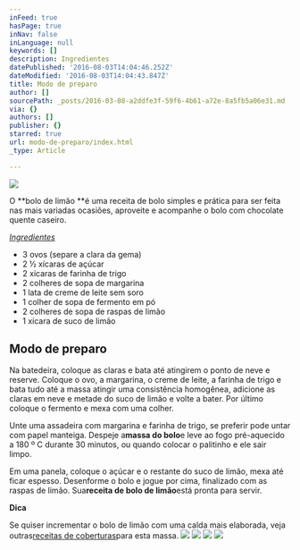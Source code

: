 ```yaml
---
inFeed: true
hasPage: true
inNav: false
inLanguage: null
keywords: []
description: Ingredientes
datePublished: '2016-08-03T14:04:46.252Z'
dateModified: '2016-08-03T14:04:43.847Z'
title: Modo de preparo
author: []
sourcePath: _posts/2016-03-08-a2ddfe3f-59f6-4b61-a72e-8a5fb5a06e31.md
via: {}
authors: []
publisher: {}
starred: true
url: modo-de-preparo/index.html
_type: Article

---
```

![](https://the-grid-user-content.s3-us-west-2.amazonaws.com/71f15284-a7c7-4c3e-a342-e4747e852981.jpg)

O **bolo de limão **é uma receita de bolo simples e prática para ser feita nas mais variadas ocasiões, aproveite e acompanhe o bolo com chocolate quente caseiro.

_[Ingredientes][0]_

* 3 ovos (separe a clara da gema)
* 2 ½ xícaras de açúcar
* 2 xícaras de farinha de trigo
* 2 colheres de sopa de margarina
* 1 lata de creme de leite sem soro
* 1 colher de sopa de fermento em pó
* 2 colheres de sopa de raspas de limão
* 1 xícara de suco de limão

## Modo de preparo

Na batedeira, coloque as claras e bata até atingirem o ponto de neve e reserve. Coloque o ovo, a margarina, o creme de leite, a farinha de trigo e bata tudo até a massa atingir uma consistência homogênea, adicione as claras em neve e metade do suco de limão e volte a bater. Por último coloque o fermento e mexa com uma colher.

Unte uma assadeira com margarina e farinha de trigo, se preferir pode untar com papel manteiga. Despeje a**massa do bolo**e leve ao fogo pré-aquecido a 180 º C durante 30 minutos, ou quando colocar o palitinho e ele sair limpo.

Em uma panela, coloque o açúcar e o restante do suco de limão, mexa até ficar espesso. Desenforme o bolo e jogue por cima, finalizado com as raspas de limão. Sua**receita de bolo de limão**está pronta para servir. 

**Dica**

Se quiser incrementar o bolo de limão com uma calda mais elaborada, veja outras[receitas de coberturas][1]para esta massa.
![](https://the-grid-user-content.s3-us-west-2.amazonaws.com/9c262c62-f7f6-4f07-9064-77ebfd3b20b8.jpg)
![](https://the-grid-user-content.s3-us-west-2.amazonaws.com/fac32c1b-a991-4763-8a1e-d10246cfc0de.jpg)
![](https://the-grid-user-content.s3-us-west-2.amazonaws.com/93fbe7da-765b-40cd-b9fd-61804155dd6c.jpg)
![](https://the-grid-user-content.s3-us-west-2.amazonaws.com/0c63455e-e7bd-4184-8003-8087de48ed1e.jpg)

[0]: http://www.saboresdochef.com/1532/como-fazer-bolo-de-limao-light
[1]: http://www.saboresdochef.com/tag/receita-de-cobertura